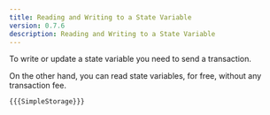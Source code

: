 ```yaml
---
title: Reading and Writing to a State Variable
version: 0.7.6
description: Reading and Writing to a State Variable
---
```


To write or update a state variable you need to send a transaction.

On the other hand, you can read state variables, for free, without any transaction fee.

```solidity
{{{SimpleStorage}}}
```
